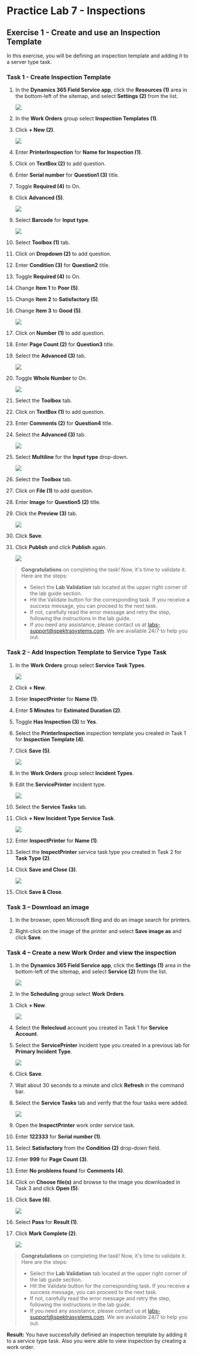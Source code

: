 # Practice Lab 7 - Inspections

## Exercise 1 - Create and use an Inspection Template

In this exercise, you will be defining an inspection template and adding it to a server type task.

### Task 1 - Create Inspection Template

1. In the **Dynamics 365 Field Service app**, click the **Resources (1)** area in the bottom-left of the sitemap, and select **Settings (2)** from the list. 

    ![](../images/settings-select.png)

1. In the **Work Orders** group select **Inspection Templates (1)**.

1. Click **+ New (2)**.

    ![](../images/inspection-01.png)

1. Enter **PrinterInspection** for **Name for Inspection (1)**.

1. Click on **TextBox (2)** to add question.

1. Enter **Serial number** for **Question1 (3)** title.

1. Toggle **Required (4)** to On.

1. Click **Advanced (5)**.

    ![](../images/28.png)

1. Select **Barcode** for **Input type**.

    ![](../images/inspection-03.png)

1. Select **Toolbox (1)** tab.

1. Click on **Dropdown (2)** to add question.

1. Enter **Condition (3)** for **Question2** title.

1. Toggle **Required (4)** to On.

1. Change **Item 1** to **Poor (5)**.

1. Change **Item 2** to **Satisfactory (5)**.

1. Change **Item 3** to **Good (5)**.

    ![](../images/inspection-04.png)

1. Click on **Number (1)** to add question.

1. Enter **Page Count (2)** for **Question3** title.

1. Select the **Advanced (3)** tab.

    ![](../images/inspection-05.png)

1. Toggle **Whole Number** to On.

    ![](../images/inspection-06.png)

1. Select the **Toolbox** tab.

1. Click on **TextBox (1)** to add question.

1. Enter **Comments (2)** for **Question4** title.

1. Select the **Advanced (3)** tab.

    ![](../images/29.png)

1. Select **Multiline** for the **Input type** drop-down.

    ![](../images/inspection-08.png)

1. Select the **Toolbox** tab.

1. Click on **File (1)** to add question.

1. Enter **Image** for **Question5 (2)** title.

1. Click the **Preview (3)** tab.

    ![](../images/30.png)

1. Click **Save**.

1. Click **Publish** and click **Publish** again.

    ![](../images/31.png)

> **Congratulations** on completing the task! Now, it's time to validate it. Here are the steps:
> - Select the **Lab Validation** tab located at the upper right corner of the lab guide section.
> - Hit the Validate button for the corresponding task. If you receive a success message, you can proceed to the next task. 
> - If not, carefully read the error message and retry the step, following the instructions in the lab guide.
> - If you need any assistance, please contact us at labs-support@spektrasystems.com. We are available 24/7 to help you out.

### Task 2 - Add Inspection Template to Service Type Task

1. In the **Work Orders** group select **Service Task Types**.

    ![](../images/service-task-03.png)

1. Click **+ New**.

1. Enter **InspectPrinter** for **Name (1)**.

1. Enter **5 Minutes** for **Estimated Duration (2)**.

1. Toggle **Has Inspection (3)** to **Yes**.

1. Select the **PrinterInspection** inspection template you created in Task 1 for **Inspection Template (4)**.

1. Click **Save (5)**.

   ![](../images/32.png)

1. In the **Work Orders** group select **Incident Types**.

1. Edit the **ServicePrinter** incident type.

    ![](../images/33.png)

1. Select the **Service Tasks** tab.

1. Click **+ New Incident Type Service Task**.

    ![](../images/34.png)

1. Enter **InspectPrinter** for **Name (1)**.

1. Select the **InspectPrinter** service task type you created in Task 2 for **Task Type (2)**.

1. Click **Save and Close (3)**.

    ![](../images/35.png)

1. Click **Save & Close**.

### Task 3 – Download an image

1. In the browser, open Microsoft Bing and do an image search for printers.

1. Right-click on the image of the printer and select **Save image as** and click **Save**.

### Task 4 – Create a new Work Order and view the inspection

1. In the **Dynamics 365 Field Service app**, click the **Settings (1)** area in the bottom-left of the sitemap, and select **Service (2)** from the list. 

    ![](../images/inspection-14.png)

1. In the **Scheduling** group select **Work Orders**.

1. Click **+ New**.

    ![](../images/36.png)

1. Select the **Relecloud** account you created in Task 1 for **Service Account**.

1. Select the **ServicePrinter** incident type you created in a previous lab for **Primary Incident Type**.

    ![](../images/37.png)

1. Click **Save**.

1. Wait about 30 seconds to a minute and click **Refresh** in the command bar.

1. Select the **Service Tasks** tab and verify that the four tasks were added.

    ![](../images/38.png)

1. Open the **InspectPrinter** work order service task.

1. Enter **122333** for **Serial number (1)**.

1. Select **Satisfactory** from the **Condition (2)** drop-down field.

1. Enter **999** for **Page Count (3)**.

1. Enter **No problems found** for **Comments (4)**.

1. Click on **Choose file(s)** and browse to the image you downloaded in Task 3 and click **Open (5)**.

1. Click **Save (6)**.

    ![](../images/39.png)

1. Select **Pass** for **Result (1)**.

1. Click **Mark Complete (2)**.

    ![](../images/40.png)

> **Congratulations** on completing the task! Now, it's time to validate it. Here are the steps:
> - Select the **Lab Validation** tab located at the upper right corner of the lab guide section.
> - Hit the Validate button for the corresponding task. If you receive a success message, you can proceed to the next task. 
> - If not, carefully read the error message and retry the step, following the instructions in the lab guide.
> - If you need any assistance, please contact us at labs-support@spektrasystems.com. We are available 24/7 to help you out.

**Result:** You have successfully definied an inspection template by adding it to a service type task. Also you were able to view inspection by creating a work order.
